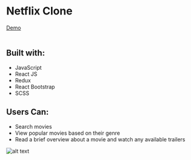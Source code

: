 <h1>Netflix Clone</h1>
<a href="https://netflix-clone-daca7.firebaseapp.com/">
  Demo
</a>
<br />
<br />

<h2>Built with:</h2>
<ul>
  <li>JavaScript</li>
  <li>React JS</li>
  <li>Redux</li>
  <li>React Bootstrap</li>
  <li>SCSS</li>
</ul>

<h2>Users Can:</h2>
<ul>
  <li>Search movies</li>
  <li>View popular movies based on their genre</li>
  <li>Read a brief overview about a movie and watch any available trailers</li>
</ul>

![alt text](https://media.giphy.com/media/14mcdRwHEgEG3u/giphy.gif)
